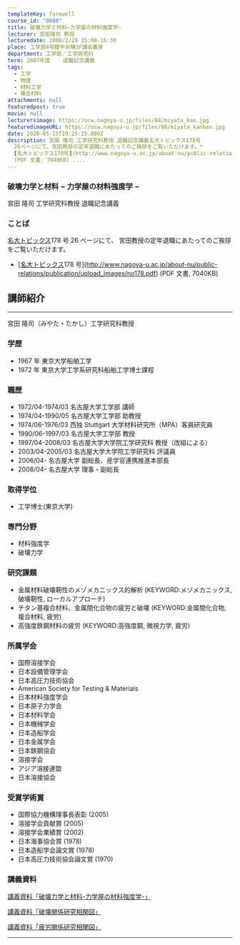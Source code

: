```yaml
---
templateKey: farewell
course_id: "0088"
title: 破壊力学と材料−力学屋の材料強度学−
lecturer: 宮田隆司 教授
lecturedate: 2008/2/29 15:00-16:30
place: 工学部4号館中央棟3F講会義室
department: 工学部／工学研究科
term: 2007年度	退職記念講義
tags:
  - 工学
  - 物理
  - 材料工学
  - 複合材料
attachments: null
featuredpost: true
movie: null
lecturersimage: https://ocw.nagoya-u.jp/files/88/miyata_kao.jpg
featuredimageURL: https://ocw.nagoya-u.jp/files/88/miyata_kanban.jpg
date: 2020-05-15T19:25:25.000Z
description: 宮田 隆司 工学研究科教授 退職記念講義名大トピックス178号
  26ページにて、宮田教授の定年退職にあたってのご挨拶をご覧いただけます。*
  [名大トピックス178号](http://www.nagoya-u.ac.jp/about-nu/public-relations/publication/upload_images/no178.pdf)
  (PDF 文書, 7040KB) ....
---
```


### 破壊力学と材料 − 力学屋の材料強度学 −

宮田 隆司 工学研究科教授 退職記念講義

### ことば

[名大トピックス](http://www.nagoya-u.ac.jp/about-nu/public-relations/publication/topics-archive.html)178 号 26 ページにて、
宮田教授の定年退職にあたってのご挨拶をご覧いただけます。

- [[名大トピックス](http://www.nagoya-u.ac.jp/about-nu/public-relations/publication/topics-archive.html)178 号](http://www.nagoya-u.ac.jp/about-nu/public-relations/publication/upload_images/no178.pdf) (PDF 文書, 7040KB)

## 講師紹介

---

宮田 隆司（みやた・たかし）工学研究科教授

### 学歴

- 1967 年 東京大学船舶工学
- 1972 年 東京大学工学系研究科船舶工学博士課程

### 職歴

- 1972/04-1974/03 名古屋大学工学部 講師
- 1974/04-1990/05 名古屋大学工学部 助教授
- 1974/06-1976/03 西独 Stuttgart 大学材料研究所（MPA）客員研究員
- 1990/06-1997/03 名古屋大学工学部 教授
- 1997/04-2008/03 名古屋大学大学院工学研究科 教授（改組による）
- 2003/04-2005/03 名古屋大学大学院工学研究科 評議員
- 2006/04- 名古屋大学 副総長、産学官連携推進本部長
- 2008/04- 名古屋大学 理事・副総長

### 取得学位

- 工学博士(東京大学)

### 専門分野

- 材料強度学
- 破壊力学

### 研究課題

- 金属材料破壊靭性のメゾメカニックス的解析 (KEYWORD:メゾメカニックス, 破壊靭性, ローカルアプローチ)
- チタン基複合材料、金属間化合物の疲労と破壊 (KEYWORD:金属間化合物, 複合材料, 疲労)
- 高強度鉄鋼材料の疲労 (KEYWORD:高強度鋼, 微視力学, 疲労)

### 所属学会

- 国際溶接学会
- 日本設備管理学会
- 日本高圧力技術協会
- American Society for Testing & Materials
- 日本材料強度学会
- 日本原子力学会
- 日本材料学会
- 日本機械学会
- 日本造船学会
- 日本金属学会
- 日本鉄鋼協会
- 溶接学会
- アジア溶接連盟
- 日本溶接協会

### 受賞学術賞

- 国際協力機構理事長表彰 (2005)
- 溶接学会貢献賞 (2005)
- 溶接学会業績賞 (2002)
- 日本海事協会賞 (1978)
- 日本造船学会論文賞 (1978)
- 日本高圧力技術協会論文賞 (1970)

### 講義資料

[講義資料「破壊力学と材料-力学屋の材料強度学-」](https://ocw.nagoya-u.jp/files/88/miyata_lect.pdf)

[講義資料「破壊関係研究相関図」](https://ocw.nagoya-u.jp/files/88/miyata_graph_1.jpg)

[講義資料「疲労関係研究相関図」](https://ocw.nagoya-u.jp/files/88/miyata_graph_2.jpg)

---
